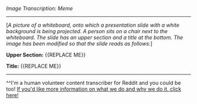 *Image Transcription: Meme*

---

[*A picture of a whiteboard, onto which a presentation slide with a white background is being projected. A person sits on a chair next to the whiteboard. The slide has an upper section and a title at the bottom. The image has been modified so that the slide reads as follows:*]

**Upper Section:** {{REPLACE ME}}

**Title:** {{REPLACE ME}}

---

^^I'm&#32;a&#32;human&#32;volunteer&#32;content&#32;transcriber&#32;for&#32;Reddit&#32;and&#32;you&#32;could&#32;be&#32;too!&#32;[If&#32;you'd&#32;like&#32;more&#32;information&#32;on&#32;what&#32;we&#32;do&#32;and&#32;why&#32;we&#32;do&#32;it,&#32;click&#32;here!](https://www.reddit.com/r/TranscribersOfReddit/wiki/index)
